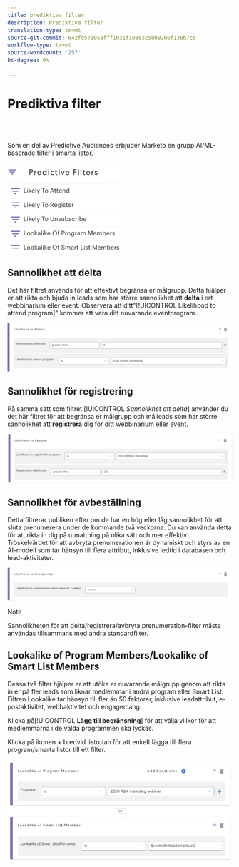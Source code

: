 ```yaml
---
title: prediktiva filter
description: Prediktiva filter
translation-type: tm+mt
source-git-commit: 642fd57105afff1031f18883c5809206f136b7c6
workflow-type: tm+mt
source-wordcount: '257'
ht-degree: 0%

---
```



# Prediktiva filter

<br> 

Som en del av Predictive Audiences erbjuder Marketo en grupp AI/ML-baserade filter i smarta listor.

![Bild ett](/help/sky/assets/predictive-audiences/predictive-filters/predictive-filters-1.png)

## Sannolikhet att delta

Det här filtret används för att effektivt begränsa er målgrupp. Detta hjälper er att rikta och bjuda in leads som har större sannolikhet att **delta** i ert webbinarium eller event. Observera att ditt&quot;[!UICONTROL Likelihood to attend program]&quot; kommer att vara ditt nuvarande eventprogram.

![Bild två](/help/sky/assets/predictive-audiences/predictive-filters/predictive-filters-2.png)

## Sannolikhet för registrering

På samma sätt som filtret [!UICONTROL _Sannolikhet att delta_] använder du det här filtret för att begränsa er målgrupp och målleads som har större sannolikhet att **registrera** dig för ditt webbinarium eller event.

![Bild tre](/help/sky/assets/predictive-audiences/predictive-filters/predictive-filters-3.png)

## Sannolikhet för avbeställning

Detta filtrerar publiken efter om de har en hög eller låg sannolikhet för att sluta prenumerera under de kommande två veckorna. Du kan använda detta för att rikta in dig på utmattning på olika sätt och mer effektivt. Tröskelvärdet för att avbryta prenumerationen är dynamiskt och styrs av en AI-modell som tar hänsyn till flera attribut, inklusive ledtid i databasen och lead-aktiviteter.

![Bild fyra](/help/sky/assets/predictive-audiences/predictive-filters/predictive-filters-4.png)

>[!NOTE]
>
>Sannolikheten för att delta/registrera/avbryta prenumeration-filter måste användas tillsammans med andra standardfilter.

## Lookalike of Program Members/Lookalike of Smart List Members

Dessa två filter hjälper er att utöka er nuvarande målgrupp genom att rikta in er på fler leads som liknar medlemmar i andra program eller Smart List. Filtren Lookalike tar hänsyn till fler än 50 faktorer, inklusive leadattribut, e-postaktivitet, webbaktivitet och engagemang.

Klicka på&#x200B;[!UICONTROL **Lägg till begränsning**] för att välja villkor för att medlemmarna i de valda programmen ska lyckas.

Klicka på ikonen + bredvid listrutan för att enkelt lägga till flera program/smarta listor till ett filter.

![Bild fem](/help/sky/assets/predictive-audiences/predictive-filters/predictive-filters-5.png)
